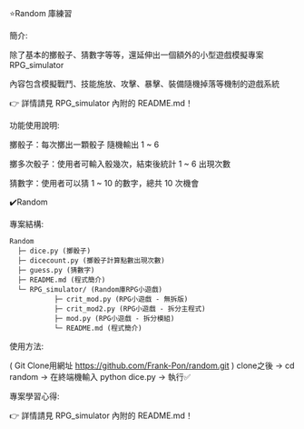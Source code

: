 ⭐Random 庫練習

簡介:

除了基本的擲骰子、猜數字等等，還延伸出一個額外的小型遊戲模擬專案RPG_simulator

內容包含模擬戰鬥、技能施放、攻擊、暴擊、裝備隨機掉落等機制的遊戲系統

👉 詳情請見 RPG_simulator 內附的 README.md！


功能使用說明:

擲骰子：每次擲出一顆骰子 隨機輸出 1 ~ 6

擲多次骰子：使用者可輸入骰幾次，結束後統計 1 ~ 6 出現次數

猜數字：使用者可以猜 1 ~ 10 的數字，總共 10 次機會


✔️Random

專案結構:

```
Random
  ├─ dice.py (擲骰子)
  ├─ dicecount.py (擲骰子計算點數出現次數)
  ├─ guess.py (猜數字)
  ├─ README.md (程式簡介)
  └─ RPG_simulator/ (Random庫RPG小遊戲)
           ├─ crit_mod.py (RPG小遊戲 - 無拆版)
           ├─ crit_mod2.py (RPG小遊戲 - 拆分主程式)
           ├─ mod.py (RPG小遊戲 - 拆分模組)
           └─ README.md (程式簡介)
```

使用方法:

( Git Clone用網址 https://github.com/Frank-Pon/random.git ) clone之後 -> cd random -> 在終端機輸入 python dice.py -> 執行✅


專案學習心得:

👉 詳情請見 RPG_simulator 內附的 README.md！